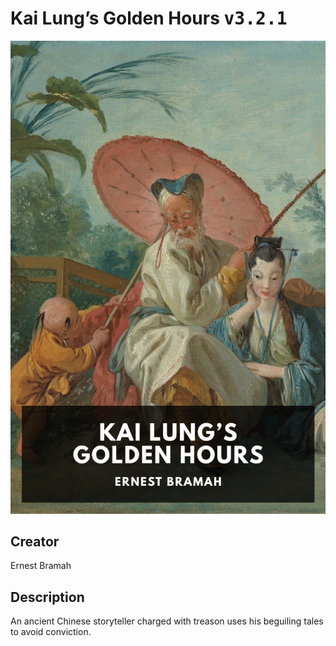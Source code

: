 
# Kai Lung’s Golden Hours <kbd>v3.2.1</kbd>

<center>
  <img src="./cover-1024.jpg"/>
</center>

## Creator
Ernest Bramah

## Description
An ancient Chinese storyteller charged with treason uses his beguiling tales to avoid conviction.

